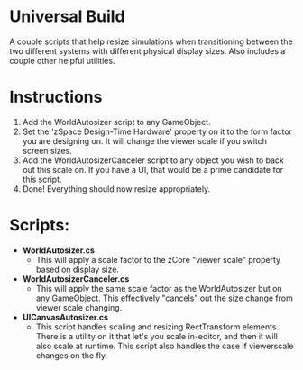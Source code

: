 # Universal Build
A couple scripts that help resize simulations when transitioning between the
two different systems with different physical display sizes. Also includes a
couple other helpful utilities.

# Instructions
1) Add the WorldAutosizer script to any GameObject.
2) Set the 'zSpace Design-Time Hardware' property on it to the form factor
    you are designing on. It will change the viewer scale if you switch screen sizes.
3) Add the WorldAutosizerCanceler script to any object you wish to back out
    this scale on. If you have a UI, that would be a prime candidate for this script.
4) Done! Everything should now resize appropriately.

# Scripts:
* **WorldAutosizer.cs**
    * This will apply a scale factor to the zCore "viewer scale" property based on display size.
* **WorldAutosizerCanceler.cs**
    * This will apply the same scale factor as the WorldAutosizer but on any GameObject. This effectively "cancels" out the size change from viewer scale changing.
* **UICanvasAutosizer.cs**
    * This script handles scaling and resizing RectTransform elements. There is a utility on it that let's you scale in-editor, and then it will also scale at runtime. This script also handles the case if viewerscale changes on the fly.